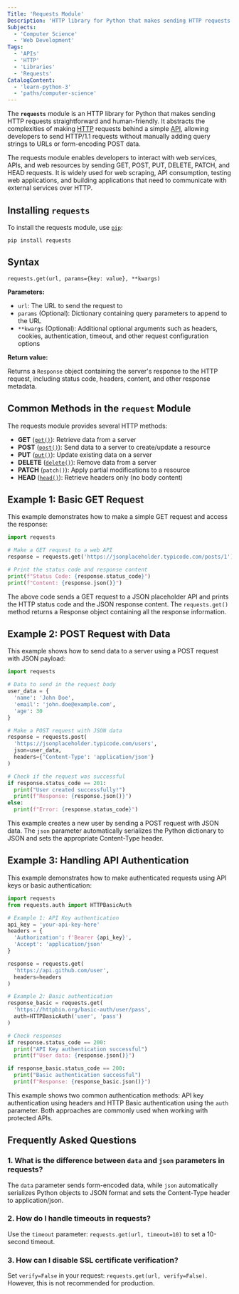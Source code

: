 ```yaml
---
Title: 'Requests Module'
Description: 'HTTP library for Python that makes sending HTTP requests straightforward and human-friendly.'
Subjects:
  - 'Computer Science'
  - 'Web Development'
Tags:
  - 'APIs'
  - 'HTTP'
  - 'Libraries'
  - 'Requests'
CatalogContent:
  - 'learn-python-3'
  - 'paths/computer-science'
---
```


The **`requests`** module is an HTTP library for Python that makes sending HTTP requests straightforward and human-friendly. It abstracts the complexities of making [HTTP](https://www.codecademy.com/resources/docs/general/http) requests behind a simple [API](https://www.codecademy.com/resources/docs/general/api), allowing developers to send HTTP/1.1 requests without manually adding query strings to URLs or form-encoding POST data.

The requests module enables developers to interact with web services, APIs, and web resources by sending GET, POST, PUT, DELETE, PATCH, and HEAD requests. It is widely used for web scraping, API consumption, testing web applications, and building applications that need to communicate with external services over HTTP.

## Installing `requests`

To install the requests module, use [`pip`](https://www.codecademy.com/resources/docs/python/pip):

```pseudo
pip install requests
```

## Syntax

```pseudo
requests.get(url, params={key: value}, **kwargs)
```

**Parameters:**

- `url`: The URL to send the request to
- `params` (Optional): Dictionary containing query parameters to append to the URL
- `**kwargs` (Optional): Additional optional arguments such as headers, cookies, authentication, timeout, and other request configuration options

**Return value:**

Returns a `Response` object containing the server's response to the HTTP request, including status code, headers, content, and other response metadata.

## Common Methods in the `request` Module

The requests module provides several HTTP methods:

- **GET** ([`get()`](https://www.codecademy.com/resources/docs/python/requests-module/get)): Retrieve data from a server
- **POST** ([`post()`](https://www.codecademy.com/resources/docs/python/requests-module/post)): Send data to a server to create/update a resource
- **PUT** ([`put()`](https://www.codecademy.com/resources/docs/python/requests-module/put)): Update existing data on a server
- **DELETE** ([`delete()`](https://www.codecademy.com/resources/docs/python/requests-module/delete)): Remove data from a server
- **PATCH** (`patch()`): Apply partial modifications to a resource
- **HEAD** ([`head()`](https://www.codecademy.com/resources/docs/python/requests-module/head)): Retrieve headers only (no body content)

## Example 1: Basic GET Request

This example demonstrates how to make a simple GET request and access the response:

```py
import requests

# Make a GET request to a web API
response = requests.get('https://jsonplaceholder.typicode.com/posts/1')

# Print the status code and response content
print(f"Status Code: {response.status_code}")
print(f"Content: {response.json()}")
```

The above code sends a GET request to a JSON placeholder API and prints the HTTP status code and the JSON response content. The `requests.get()` method returns a Response object containing all the response information.

## Example 2: POST Request with Data

This example shows how to send data to a server using a POST request with JSON payload:

```py
import requests

# Data to send in the request body
user_data = {
  'name': 'John Doe',
  'email': 'john.doe@example.com',
  'age': 30
}

# Make a POST request with JSON data
response = requests.post(
  'https://jsonplaceholder.typicode.com/users',
  json=user_data,
  headers={'Content-Type': 'application/json'}
)

# Check if the request was successful
if response.status_code == 201:
  print("User created successfully!")
  print(f"Response: {response.json()}")
else:
  print(f"Error: {response.status_code}")
```

This example creates a new user by sending a POST request with JSON data. The `json` parameter automatically serializes the Python dictionary to JSON and sets the appropriate Content-Type header.

## Example 3: Handling API Authentication

This example demonstrates how to make authenticated requests using API keys or basic authentication:

```py
import requests
from requests.auth import HTTPBasicAuth

# Example 1: API Key authentication
api_key = 'your-api-key-here'
headers = {
  'Authorization': f'Bearer {api_key}',
  'Accept': 'application/json'
}

response = requests.get(
  'https://api.github.com/user',
  headers=headers
)

# Example 2: Basic authentication
response_basic = requests.get(
  'https://httpbin.org/basic-auth/user/pass',
  auth=HTTPBasicAuth('user', 'pass')
)

# Check responses
if response.status_code == 200:
  print("API Key authentication successful")
  print(f"User data: {response.json()}")

if response_basic.status_code == 200:
  print("Basic authentication successful")
  print(f"Response: {response_basic.json()}")
```

This example shows two common authentication methods: API key authentication using headers and HTTP Basic authentication using the `auth` parameter. Both approaches are commonly used when working with protected APIs.

## Frequently Asked Questions

### 1. What is the difference between `data` and `json` parameters in requests?

The `data` parameter sends form-encoded data, while `json` automatically serializes Python objects to JSON format and sets the Content-Type header to application/json.

### 2. How do I handle timeouts in requests?

Use the `timeout` parameter: `requests.get(url, timeout=10)` to set a 10-second timeout.

### 3. How can I disable SSL certificate verification?

Set `verify=False` in your request: `requests.get(url, verify=False)`. However, this is not recommended for production.
